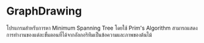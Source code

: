 # GraphDrawing
<p>
  โปรแกรมสำหรับการหา Minimum Spanning Tree โดยใช้ Prim's Algorithm
  สามารถแสดงการทำงานของแต่ละขั้นตอนที่ได้จากอัลกอริทึมเป็นข้อความและภาพของต้นไม้
</p>
